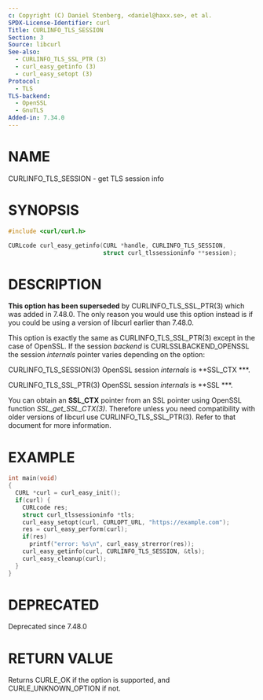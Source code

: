 ```yaml
---
c: Copyright (C) Daniel Stenberg, <daniel@haxx.se>, et al.
SPDX-License-Identifier: curl
Title: CURLINFO_TLS_SESSION
Section: 3
Source: libcurl
See-also:
  - CURLINFO_TLS_SSL_PTR (3)
  - curl_easy_getinfo (3)
  - curl_easy_setopt (3)
Protocol:
  - TLS
TLS-backend:
  - OpenSSL
  - GnuTLS
Added-in: 7.34.0
---
```


# NAME

CURLINFO_TLS_SESSION - get TLS session info

# SYNOPSIS

~~~c
#include <curl/curl.h>

CURLcode curl_easy_getinfo(CURL *handle, CURLINFO_TLS_SESSION,
                           struct curl_tlssessioninfo **session);
~~~

# DESCRIPTION

**This option has been superseded** by CURLINFO_TLS_SSL_PTR(3) which
was added in 7.48.0. The only reason you would use this option instead is if
you could be using a version of libcurl earlier than 7.48.0.

This option is exactly the same as CURLINFO_TLS_SSL_PTR(3) except in the
case of OpenSSL. If the session *backend* is CURLSSLBACKEND_OPENSSL the
session *internals* pointer varies depending on the option:

CURLINFO_TLS_SESSION(3) OpenSSL session *internals* is **SSL_CTX ***.

CURLINFO_TLS_SSL_PTR(3) OpenSSL session *internals* is **SSL ***.

You can obtain an **SSL_CTX** pointer from an SSL pointer using OpenSSL
function *SSL_get_SSL_CTX(3)*. Therefore unless you need compatibility
with older versions of libcurl use CURLINFO_TLS_SSL_PTR(3). Refer to
that document for more information.

# EXAMPLE

~~~c
int main(void)
{
  CURL *curl = curl_easy_init();
  if(curl) {
    CURLcode res;
    struct curl_tlssessioninfo *tls;
    curl_easy_setopt(curl, CURLOPT_URL, "https://example.com");
    res = curl_easy_perform(curl);
    if(res)
      printf("error: %s\n", curl_easy_strerror(res));
    curl_easy_getinfo(curl, CURLINFO_TLS_SESSION, &tls);
    curl_easy_cleanup(curl);
  }
}
~~~

# DEPRECATED

Deprecated since 7.48.0

# RETURN VALUE

Returns CURLE_OK if the option is supported, and CURLE_UNKNOWN_OPTION if not.
